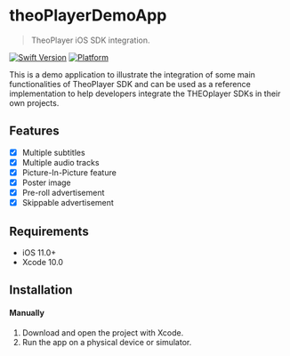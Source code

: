 # theoPlayerDemoApp
> TheoPlayer iOS SDK integration.

[![Swift Version][swift-image]][swift-url]
[![Platform](https://img.shields.io/cocoapods/p/LFAlertController.svg?style=flat)](http://cocoapods.org/pods/LFAlertController)

This is a demo application to illustrate the integration of some main functionalities of TheoPlayer SDK and can be used as a reference implementation to help developers integrate the THEOplayer SDKs in their own projects.

## Features

- [x] Multiple subtitles
- [x] Multiple audio tracks
- [x] Picture-In-Picture feature
- [x] Poster image
- [x] Pre-roll advertisement
- [x] Skippable advertisement

## Requirements

- iOS 11.0+
- Xcode 10.0

## Installation

#### Manually
1. Download and open the project with Xcode.
2. Run the app on a physical device or simulator.


[swift-image]:https://img.shields.io/badge/swift-4.2-orange.svg
[swift-url]: https://swift.org/
